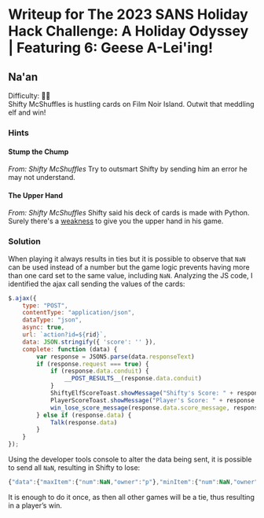 # Writeup for The 2023 SANS Holiday Hack Challenge: A Holiday Odyssey \| Featuring 6: Geese A-Lei'ing!
## Na'an
Difficulty: :christmas_tree::christmas_tree:  
Shifty McShuffles is hustling cards on Film Noir Island. Outwit that meddling elf and win!

### Hints
#### Stump the Chump
*From: Shifty McShuffles*
Try to outsmart Shifty by sending him an error he may not understand.
#### The Upper Hand
*From: Shifty McShuffles*
Shifty said his deck of cards is made with Python. Surely there's a [weakness](https://www.tenable.com/blog/python-nan-injection) to give you the upper hand in his game.

### Solution
When playing it always results in ties but it is possible to observe that `NaN` can be used instead of a number but the game logic prevents having more than one card set to the same value, including `NaN`. Analyzing the JS code, I identified the ajax call sending the values of the cards:
```javascript
$.ajax({
    type: "POST",
    contentType: "application/json",
    dataType: "json",
    async: true,
    url: `action?id=${rid}`,
    data: JSON.stringify({ 'score': '' }),
    complete: function (data) {
        var response = JSON5.parse(data.responseText)
        if (response.request === true) {
            if (response.data.conduit) {
                __POST_RESULTS__(response.data.conduit)
            }
            ShiftyElfScoreToast.showMessage("Shifty's Score: " + response.data.shifty_score + ' ')
            PlayerScoreToast.showMessage("Player's Score: " + response.data.player_score) 
            win_lose_score_message(response.data.score_message, response.data.win_lose_tie_na)
        } else if (response.data) {
            Talk(response.data)
        }
    }
});
```
Using the developer tools console to alter the data being sent, it is possible to send all `NaN`, resulting in Shifty to lose:
```javascript
{"data":{"maxItem":{"num":NaN,"owner":"p"},"minItem":{"num":NaN,"owner":"p"},"play_message":"Darn, how did I lose that hand!","player_cards":[{"num":NaN,"owner":"p"},{"num":NaN,"owner":"p"},{"num":NaN,"owner":"p"},{"num":NaN,"owner":"p"},{"num":NaN,"owner":"p"}],"player_score":6,"score_message":"","shifty_score":4,"shiftys_cards":[{"num":0.0,"owner":"s"},{"num":9.0,"owner":"s"}],"win_lose_tie_na":"n"},"request":true}
```
It is enough to do it once, as then all other games will be a tie, thus resulting in a player’s win.